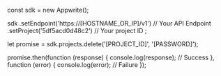 const sdk = new Appwrite();

sdk
    .setEndpoint('https://[HOSTNAME_OR_IP]/v1') // Your API Endpoint
    .setProject('5df5acd0d48c2') // Your project ID
;

let promise = sdk.projects.delete('[PROJECT_ID]', '[PASSWORD]');

promise.then(function (response) {
    console.log(response); // Success
}, function (error) {
    console.log(error); // Failure
});